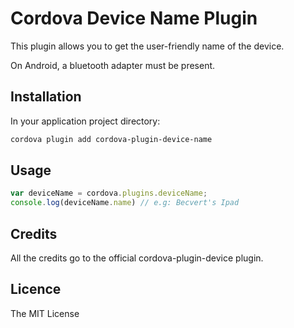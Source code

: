 # Cordova Device Name Plugin

This plugin allows you to get the user-friendly name of the device.

On Android, a bluetooth adapter must be present.

## Installation ##

In your application project directory:

```bash
cordova plugin add cordova-plugin-device-name
```


## Usage ##

```javascript
var deviceName = cordova.plugins.deviceName;
console.log(deviceName.name) // e.g: Becvert's Ipad
```

## Credits

All the credits go to the official cordova-plugin-device plugin.

## Licence ##

The MIT License
